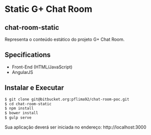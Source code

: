 Static G+ Chat Room
================================

## chat-room-static

Representa o conteúdo estático do projeto G+ Chat Room. 

## Specifications

* Front-End (HTML/JavaScript)
* AngularJS

## Instalar e Executar

``` bash
$ git clone git@bitbucket.org:pflima92/chat-room-poc.git
$ cd chat-room-static
$ npm install
$ bower install
$ gulp serve
```

Sua aplicação deverá ser iniciada no endereço: http://localhost:3000